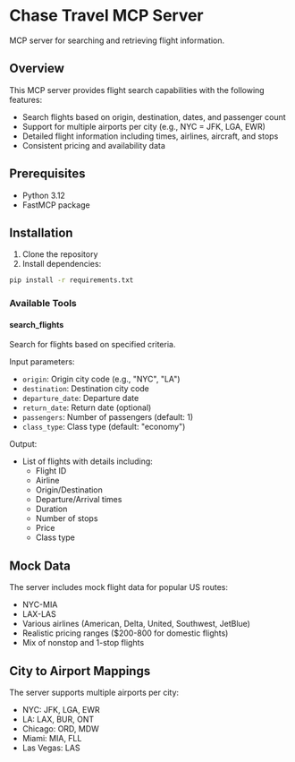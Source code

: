 # Chase Travel MCP Server

MCP server for searching and retrieving flight information.

## Overview

This MCP server provides flight search capabilities with the following features:
- Search flights based on origin, destination, dates, and passenger count
- Support for multiple airports per city (e.g., NYC = JFK, LGA, EWR)
- Detailed flight information including times, airlines, aircraft, and stops
- Consistent pricing and availability data

## Prerequisites

- Python 3.12
- FastMCP package

## Installation

1. Clone the repository
2. Install dependencies:
```bash
pip install -r requirements.txt
```

### Available Tools

#### search_flights

Search for flights based on specified criteria.

Input parameters:
- `origin`: Origin city code (e.g., "NYC", "LA")
- `destination`: Destination city code
- `departure_date`: Departure date
- `return_date`: Return date (optional)
- `passengers`: Number of passengers (default: 1)
- `class_type`: Class type (default: "economy")

Output:
- List of flights with details including:
  - Flight ID
  - Airline
  - Origin/Destination
  - Departure/Arrival times
  - Duration
  - Number of stops
  - Price
  - Class type

## Mock Data

The server includes mock flight data for popular US routes:
- NYC-MIA
- LAX-LAS
- Various airlines (American, Delta, United, Southwest, JetBlue)
- Realistic pricing ranges ($200-800 for domestic flights)
- Mix of nonstop and 1-stop flights

## City to Airport Mappings

The server supports multiple airports per city:
- NYC: JFK, LGA, EWR
- LA: LAX, BUR, ONT
- Chicago: ORD, MDW
- Miami: MIA, FLL
- Las Vegas: LAS 
